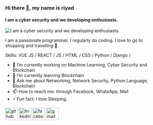 ### Hi there 👋, my name is riyad
#### I am a cyber security and we developing enthusiasts.
![I am a cyber security and we developing enthusiasts.](https://scontent.fdac135-1.fna.fbcdn.net/v/t39.30808-6/307369133_2967854506848435_3111165547426459893_n.jpg?_nc_cat=111&ccb=1-7&_nc_sid=e3f864&_nc_eui2=AeEAGbeNNeloUIJ-uIan0HCrg8PS7zEbSHaDw9LvMRtIduYUO3bVG-cfrDRLWHoBv_QANUpWMrde0FIAyA8bEKj5&_nc_ohc=yLyjzWVOFr8AX-ZLv7q&_nc_ht=scontent.fdac135-1.fna&oh=00_AfDaWVMMzpxXFbnV8hGMow_BssV65sPrTL-yHT2mmTbJlg&oe=636AB24A)

I am a passionate programmer.
I regularly do coding. 
I love to go to shopping and travelling 💚. 

Skills: VUE JS / REACT / JS / HTML / CSS / Python / Django /

- 🔭 I’m currently working on Machine Learning, Cyber Security and Blockchain 
- 🌱 I’m currently learning Blockchain 
- 💬 Ask me about Networking, Network Security, Python Language, Blockchain 
- 📫 How to reach me: through Facebook, WhatsApp, Mail  
- ⚡ Fun fact: I love Sleeping. 


[<img src='https://cdn.jsdelivr.net/npm/simple-icons@3.0.1/icons/github.svg' alt='github' height='40'>](https://github.com/https://github.com/riyad313)  [<img src='https://cdn.jsdelivr.net/npm/simple-icons@3.0.1/icons/linkedin.svg' alt='linkedin' height='40'>](https://www.linkedin.com/in/https://www.linkedin.com/in/riyadul-islam-95a168173//)  [<img src='https://cdn.jsdelivr.net/npm/simple-icons@3.0.1/icons/facebook.svg' alt='facebook' height='40'>](https://www.facebook.com/https://www.facebook.com/riyad856)  [<img src='https://cdn.jsdelivr.net/npm/simple-icons@3.0.1/icons/gmail.svg' alt='gmail' height='40'>](riyadulislam856@gmail.com)  

